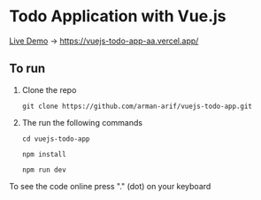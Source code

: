 # Todo Application with Vue.js

[Live Demo](https://vuejs-todo-app-aa.vercel.app/) -> <https://vuejs-todo-app-aa.vercel.app/>


## To run
1. Clone the repo
    
    ```
    git clone https://github.com/arman-arif/vuejs-todo-app.git
    ```
    
2. The run the following commands
    
    ```
    cd vuejs-todo-app
    ```

    ```
    npm install
    ```

    ```
    npm run dev
    ```


To see the code online press "." (dot) on your keyboard
